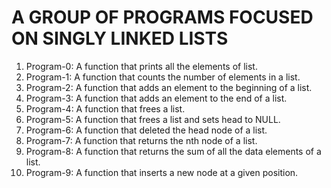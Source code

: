 # A GROUP OF PROGRAMS FOCUSED ON SINGLY LINKED LISTS
1. Program-0: A function that prints all the elements of list.
2. Program-1: A function that counts the number of elements in a list.
3. Program-2: A function that adds an element to the beginning of a list.
4. Program-3: A function that adds an element to the end of a list.
5. Program-4: A function that frees a list.
6. Program-5: A function that frees a list and sets head to NULL.
7. Program-6: A function that deleted the head node of a list.
8. Program-7: A function that returns the nth node of a list.
9. Program-8: A function that returns the sum of all the data elements of a list.
10. Program-9: A function that inserts a new node at a given position.

